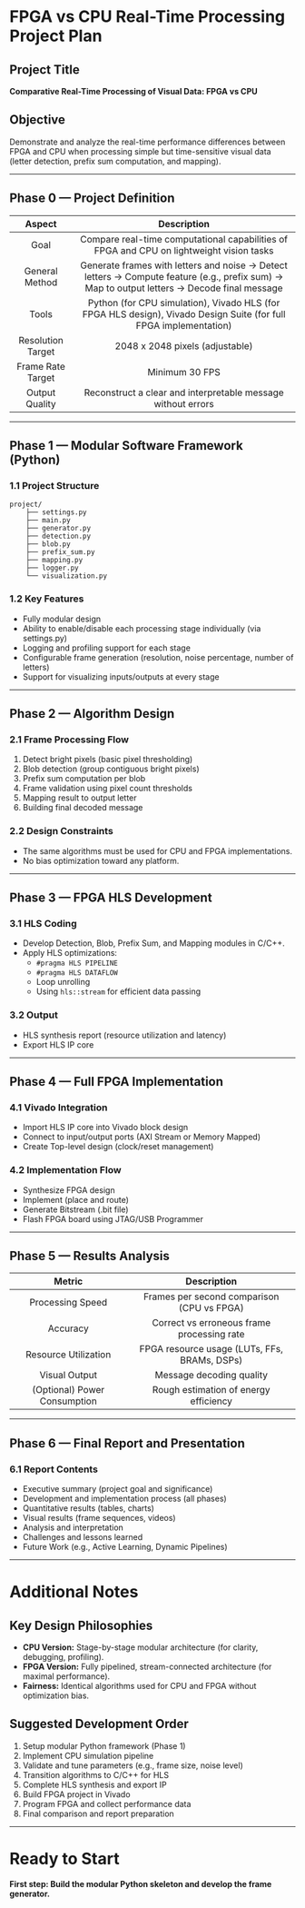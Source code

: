 
# FPGA vs CPU Real-Time Processing Project Plan

## Project Title
**Comparative Real-Time Processing of Visual Data: FPGA vs CPU**

## Objective
Demonstrate and analyze the real-time performance differences between FPGA and CPU when processing simple but time-sensitive visual data (letter detection, prefix sum computation, and mapping).

---

## Phase 0 — Project Definition

| Aspect | Description |
|:------:|:-----------:|
| Goal | Compare real-time computational capabilities of FPGA and CPU on lightweight vision tasks |
| General Method | Generate frames with letters and noise → Detect letters → Compute feature (e.g., prefix sum) → Map to output letters → Decode final message |
| Tools | Python (for CPU simulation), Vivado HLS (for FPGA HLS design), Vivado Design Suite (for full FPGA implementation) |
| Resolution Target | 2048 x 2048 pixels (adjustable) |
| Frame Rate Target | Minimum 30 FPS |
| Output Quality | Reconstruct a clear and interpretable message without errors |

---

## Phase 1 — Modular Software Framework (Python)

### 1.1 Project Structure

```
project/
    ├── settings.py
    ├── main.py
    ├── generator.py
    ├── detection.py
    ├── blob.py
    ├── prefix_sum.py
    ├── mapping.py
    ├── logger.py
    └── visualization.py
```

### 1.2 Key Features
- Fully modular design
- Ability to enable/disable each processing stage individually (via settings.py)
- Logging and profiling support for each stage
- Configurable frame generation (resolution, noise percentage, number of letters)
- Support for visualizing inputs/outputs at every stage

---

## Phase 2 — Algorithm Design

### 2.1 Frame Processing Flow
1. Detect bright pixels (basic pixel thresholding)
2. Blob detection (group contiguous bright pixels)
3. Prefix sum computation per blob
4. Frame validation using pixel count thresholds
5. Mapping result to output letter
6. Building final decoded message

### 2.2 Design Constraints
- The same algorithms must be used for CPU and FPGA implementations.
- No bias optimization toward any platform.

---

## Phase 3 — FPGA HLS Development

### 3.1 HLS Coding
- Develop Detection, Blob, Prefix Sum, and Mapping modules in C/C++.
- Apply HLS optimizations:
  - `#pragma HLS PIPELINE`
  - `#pragma HLS DATAFLOW`
  - Loop unrolling
  - Using `hls::stream` for efficient data passing

### 3.2 Output
- HLS synthesis report (resource utilization and latency)
- Export HLS IP core

---

## Phase 4 — Full FPGA Implementation

### 4.1 Vivado Integration
- Import HLS IP core into Vivado block design
- Connect to input/output ports (AXI Stream or Memory Mapped)
- Create Top-level design (clock/reset management)

### 4.2 Implementation Flow
- Synthesize FPGA design
- Implement (place and route)
- Generate Bitstream (.bit file)
- Flash FPGA board using JTAG/USB Programmer

---

## Phase 5 — Results Analysis

| Metric | Description |
|:------:|:-----------:|
| Processing Speed | Frames per second comparison (CPU vs FPGA) |
| Accuracy | Correct vs erroneous frame processing rate |
| Resource Utilization | FPGA resource usage (LUTs, FFs, BRAMs, DSPs) |
| Visual Output | Message decoding quality |
| (Optional) Power Consumption | Rough estimation of energy efficiency |

---

## Phase 6 — Final Report and Presentation

### 6.1 Report Contents
- Executive summary (project goal and significance)
- Development and implementation process (all phases)
- Quantitative results (tables, charts)
- Visual results (frame sequences, videos)
- Analysis and interpretation
- Challenges and lessons learned
- Future Work (e.g., Active Learning, Dynamic Pipelines)

---

# Additional Notes

## Key Design Philosophies
- **CPU Version:** Stage-by-stage modular architecture (for clarity, debugging, profiling).
- **FPGA Version:** Fully pipelined, stream-connected architecture (for maximal performance).
- **Fairness:** Identical algorithms used for CPU and FPGA without optimization bias.

## Suggested Development Order
1. Setup modular Python framework (Phase 1)
2. Implement CPU simulation pipeline
3. Validate and tune parameters (e.g., frame size, noise level)
4. Transition algorithms to C/C++ for HLS
5. Complete HLS synthesis and export IP
6. Build FPGA project in Vivado
7. Program FPGA and collect performance data
8. Final comparison and report preparation

---

# Ready to Start
**First step: Build the modular Python skeleton and develop the frame generator.**
